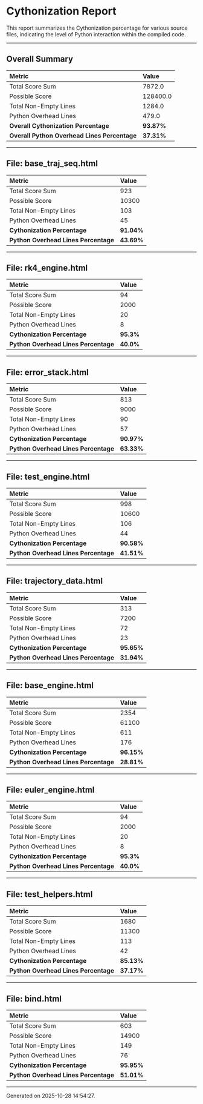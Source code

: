 # Cythonization Report

This report summarizes the Cythonization percentage for various source files, indicating the level of Python interaction within the compiled code.

---
## Overall Summary

| Metric                                 | Value       |
| :------------------------------------- | :---------- |
| Total Score Sum                        | 7872.0      |
| Possible Score                         | 128400.0      |
| Total Non-Empty Lines                  | 1284.0      |
| Python Overhead Lines                  | 479.0      |
| **Overall Cythonization Percentage** | **93.87%** |
| **Overall Python Overhead Lines Percentage** | **37.31%** |

---
## File: base_traj_seq.html

| Metric                         | Value       |
| :----------------------------- | :---------- |
| Total Score Sum                | 923      |
| Possible Score                 | 10300      |
| Total Non-Empty Lines          | 103      |
| Python Overhead Lines          | 45      |
| **Cythonization Percentage** | **91.04%** |
| **Python Overhead Lines Percentage** | **43.69%** |

---
## File: rk4_engine.html

| Metric                         | Value       |
| :----------------------------- | :---------- |
| Total Score Sum                | 94      |
| Possible Score                 | 2000      |
| Total Non-Empty Lines          | 20      |
| Python Overhead Lines          | 8      |
| **Cythonization Percentage** | **95.3%** |
| **Python Overhead Lines Percentage** | **40.0%** |

---
## File: error_stack.html

| Metric                         | Value       |
| :----------------------------- | :---------- |
| Total Score Sum                | 813      |
| Possible Score                 | 9000      |
| Total Non-Empty Lines          | 90      |
| Python Overhead Lines          | 57      |
| **Cythonization Percentage** | **90.97%** |
| **Python Overhead Lines Percentage** | **63.33%** |

---
## File: test_engine.html

| Metric                         | Value       |
| :----------------------------- | :---------- |
| Total Score Sum                | 998      |
| Possible Score                 | 10600      |
| Total Non-Empty Lines          | 106      |
| Python Overhead Lines          | 44      |
| **Cythonization Percentage** | **90.58%** |
| **Python Overhead Lines Percentage** | **41.51%** |

---
## File: trajectory_data.html

| Metric                         | Value       |
| :----------------------------- | :---------- |
| Total Score Sum                | 313      |
| Possible Score                 | 7200      |
| Total Non-Empty Lines          | 72      |
| Python Overhead Lines          | 23      |
| **Cythonization Percentage** | **95.65%** |
| **Python Overhead Lines Percentage** | **31.94%** |

---
## File: base_engine.html

| Metric                         | Value       |
| :----------------------------- | :---------- |
| Total Score Sum                | 2354      |
| Possible Score                 | 61100      |
| Total Non-Empty Lines          | 611      |
| Python Overhead Lines          | 176      |
| **Cythonization Percentage** | **96.15%** |
| **Python Overhead Lines Percentage** | **28.81%** |

---
## File: euler_engine.html

| Metric                         | Value       |
| :----------------------------- | :---------- |
| Total Score Sum                | 94      |
| Possible Score                 | 2000      |
| Total Non-Empty Lines          | 20      |
| Python Overhead Lines          | 8      |
| **Cythonization Percentage** | **95.3%** |
| **Python Overhead Lines Percentage** | **40.0%** |

---
## File: test_helpers.html

| Metric                         | Value       |
| :----------------------------- | :---------- |
| Total Score Sum                | 1680      |
| Possible Score                 | 11300      |
| Total Non-Empty Lines          | 113      |
| Python Overhead Lines          | 42      |
| **Cythonization Percentage** | **85.13%** |
| **Python Overhead Lines Percentage** | **37.17%** |

---
## File: bind.html

| Metric                         | Value       |
| :----------------------------- | :---------- |
| Total Score Sum                | 603      |
| Possible Score                 | 14900      |
| Total Non-Empty Lines          | 149      |
| Python Overhead Lines          | 76      |
| **Cythonization Percentage** | **95.95%** |
| **Python Overhead Lines Percentage** | **51.01%** |

---
Generated on 2025-10-28 14:54:27.
